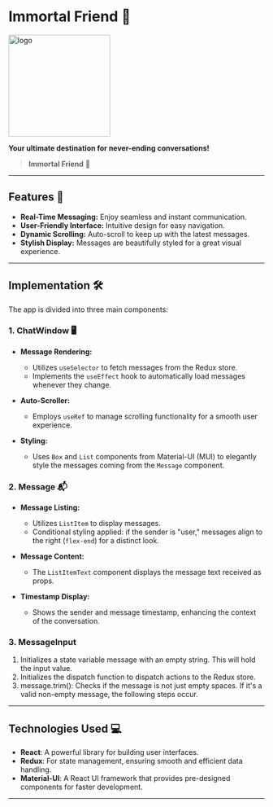 # Immortal Friend 💬

<img src="https://github.com/user-attachments/assets/bc8ba6d7-aaad-466f-9e00-1369041c993d" alt="logo" width="200" height="200"/>


**Your ultimate destination for never-ending conversations!**

> **Immortal Friend** 🌟

---

## Features 🚀

- **Real-Time Messaging:** Enjoy seamless and instant communication.
- **User-Friendly Interface:** Intuitive design for easy navigation.
- **Dynamic Scrolling:** Auto-scroll to keep up with the latest messages.
- **Stylish Display:** Messages are beautifully styled for a great visual experience.

---

## Implementation 🛠️

The app is divided into three main components:

### 1. **ChatWindow** 🖥️
- **Message Rendering:** 
  - Utilizes `useSelector` to fetch messages from the Redux store.
  - Implements the `useEffect` hook to automatically load messages whenever they change.
  
- **Auto-Scroller:**
  - Employs `useRef` to manage scrolling functionality for a smooth user experience.
  
- **Styling:**
  - Uses `Box` and `List` components from Material-UI (MUI) to elegantly style the messages coming from the `Message` component.

### 2. **Message** 📬
- **Message Listing:**
  - Utilizes `ListItem` to display messages.
  - Conditional styling applied: if the sender is "user," messages align to the right (`flex-end`) for a distinct look.

- **Message Content:**
  - The `ListItemText` component displays the message text received as props.
  
- **Timestamp Display:**
  - Shows the sender and message timestamp, enhancing the context of the conversation.


### 3. **MessageInput** 
1. Initializes a state variable message with an empty string. This will hold the input value.
2. Initializes the dispatch function to dispatch actions to the Redux store.
3. message.trim(): Checks if the message is not just empty spaces. If it's a valid non-empty message, the following steps occur.

---

## Technologies Used 💻

- **React**: A powerful library for building user interfaces.
- **Redux**: For state management, ensuring smooth and efficient data handling.
- **Material-UI**: A React UI framework that provides pre-designed components for faster development.

---


